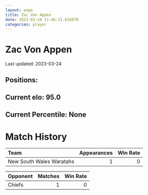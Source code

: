 ```yaml
---  
layout: page  
title: Zac Von Appen  
date: 2023-03-24 11:46:11.616679  
categories: player  
---
```

# Zac Von Appen


Last updated: 2023-03-24
## Positions: 

## Current elo: 95.0

## Current Percentile: None

# Match History


| Team                     |   Appearances |   Win Rate |
|:-------------------------|--------------:|-----------:|
| New South Wales Waratahs |             1 |          0 |

| Opponent   |   Matches |   Win Rate |
|:-----------|----------:|-----------:|
| Chiefs     |         1 |          0 |